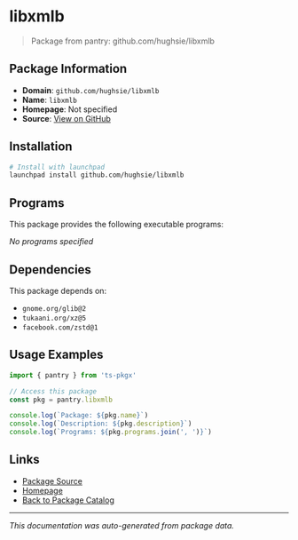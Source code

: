 # libxmlb

> Package from pantry: github.com/hughsie/libxmlb

## Package Information

- **Domain**: `github.com/hughsie/libxmlb`
- **Name**: `libxmlb`
- **Homepage**: Not specified
- **Source**: [View on GitHub](https://github.com/pkgxdev/pantry/tree/main/projects/github.com/hughsie/libxmlb/package.yml)

## Installation

```bash
# Install with launchpad
launchpad install github.com/hughsie/libxmlb
```

## Programs

This package provides the following executable programs:

*No programs specified*

## Dependencies

This package depends on:

- `gnome.org/glib@2`
- `tukaani.org/xz@5`
- `facebook.com/zstd@1`

## Usage Examples

```typescript
import { pantry } from 'ts-pkgx'

// Access this package
const pkg = pantry.libxmlb

console.log(`Package: ${pkg.name}`)
console.log(`Description: ${pkg.description}`)
console.log(`Programs: ${pkg.programs.join(', ')}`)
```

## Links

- [Package Source](https://github.com/pkgxdev/pantry/tree/main/projects/github.com/hughsie/libxmlb/package.yml)
- [Homepage](#)
- [Back to Package Catalog](../../../package-catalog.md)

---

*This documentation was auto-generated from package data.*
